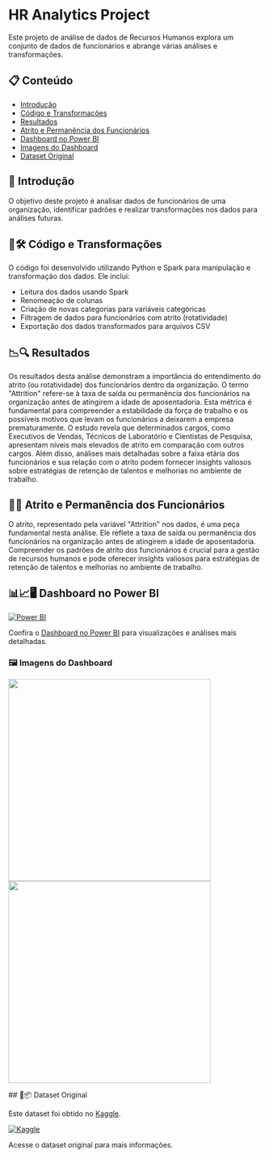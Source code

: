 # HR Analytics Project

Este projeto de análise de dados de Recursos Humanos explora um conjunto de dados de funcionários e abrange várias análises e transformações.

## 📋 Conteúdo

- [Introdução](#introdução)
- [Código e Transformações](#código-e-transformações)
- [Resultados](#resultados)
- [Atrito e Permanência dos Funcionários](#atrito-e-permanência-dos-funcionários)
- [Dashboard no Power BI](#dashboard-no-power-bi)
- [Imagens do Dashboard](#imagens-do-dashboard)
- [Dataset Original](#dataset-original) 


## 🎯 Introdução

O objetivo deste projeto é analisar dados de funcionários de uma organização, identificar padrões e realizar transformações nos dados para análises futuras.

## 🐍🛠️ Código e Transformações

O código foi desenvolvido utilizando Python e Spark para manipulação e transformação dos dados. Ele inclui:
- Leitura dos dados usando Spark
- Renomeação de colunas
- Criação de novas categorias para variáveis categóricas
- Filtragem de dados para funcionários com atrito (rotatividade)
- Exportação dos dados transformados para arquivos CSV

## 📉🔍  Resultados

Os resultados desta análise demonstram a importância do entendimento do atrito (ou rotatividade) dos funcionários dentro da organização. O termo "Attrition" refere-se à taxa de saída ou permanência dos funcionários na organização antes de atingirem a idade de aposentadoria. Esta métrica é fundamental para compreender a estabilidade da força de trabalho e os possíveis motivos que levam os funcionários a deixarem a empresa prematuramente. O estudo revela que determinados cargos, como Executivos de Vendas, Técnicos de Laboratório e Cientistas de Pesquisa, apresentam níveis mais elevados de atrito em comparação com outros cargos. Além disso, análises mais detalhadas sobre a faixa etária dos funcionários e sua relação com o atrito podem fornecer insights valiosos sobre estratégias de retenção de talentos e melhorias no ambiente de trabalho.

## 🔄💡 Atrito e Permanência dos Funcionários

O atrito, representado pela variável "Attrition" nos dados, é uma peça fundamental nesta análise. Ele reflete a taxa de saída ou permanência dos funcionários na organização antes de atingirem a idade de aposentadoria. Compreender os padrões de atrito dos funcionários é crucial para a gestão de recursos humanos e pode oferecer insights valiosos para estratégias de retenção de talentos e melhorias no ambiente de trabalho.

## 📊📈🖥️ Dashboard no Power BI

[![Power BI](https://img.shields.io/badge/Visualizar-Dashboard%20no%20Power%20BI-yellow?logo=power-bi&style=flat-square)](https://app.powerbi.com/view?r=eyJrIjoiYmE0NWIwNjgtOGM1NC00Nzk5LWJhZjYtZmMwZTU1YmI3ZWU4IiwidCI6IjJiYTIyMTYyLWY2NDQtNGE0Yy05OWY5LTlhZWM3YjAzODNiNSJ9)

Confira o [Dashboard no Power BI](https://app.powerbi.com/view?r=eyJrIjoiYmE0NWIwNjgtOGM1NC00Nzk5LWJhZjYtZmMwZTU1YmI3ZWU4IiwidCI6IjJiYTIyMTYyLWY2NDQtNGE0Yy05OWY5LTlhZWM3YjAzODNiNSJ9) para visualizações e análises mais detalhadas.

### 🖼️ Imagens do Dashboard

<p float="left">
  <img src="![image](https://github.com/EvelynLopesSS/Rh-Analysis-Pyspark/assets/113462824/62c3f3af-74ef-4e94-bd51-e8e1d96225ce)" width="400" />
  <img src="![image](https://github.com/EvelynLopesSS/Rh-Analysis-Pyspark/assets/113462824/b2f322cf-8342-46ba-b7f0-dca9e9a6102d)" width="400" />
</p>
## 📂📦 Dataset Original

Este dataset foi obtido no [Kaggle](https://www.kaggle.com/datasets/thedevastator/employee-attrition-and-factors/data).

[![Kaggle](https://img.shields.io/badge/Dataset%20Original-Kaggle-blue?logo=kaggle&style=flat-square)](https://www.kaggle.com/datasets/thedevastator/employee-attrition-and-factors/data)

Acesse o dataset original para mais informações.
